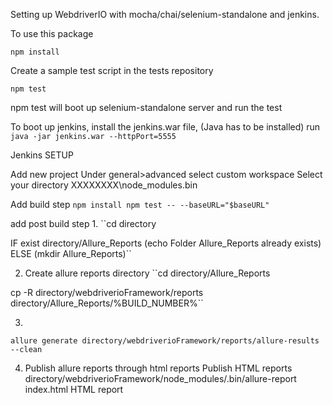 Setting up WebdriverIO with mocha/chai/selenium-standalone and jenkins.


To use this package

``npm install``

Create a sample test script in the tests repository

``npm test``

npm test will boot up selenium-standalone server and run the test


To boot up jenkins, install the jenkins.war file, (Java has to be installed)
run ``java -jar jenkins.war --httpPort=5555``

Jenkins SETUP

Add new project
Under general>advanced select custom workspace
Select your directory XXXXXXXX\node_modules\.bin

Add build step
``npm install
npm test -- --baseURL="$baseURL"``

add post build step 
1.
``cd directory

IF exist directory/Allure_Reports (echo Folder Allure_Reports already exists) ELSE (mkdir Allure_Reports)``

2. Create allure reports directory
``cd directory/Allure_Reports

cp -R directory/webdriverioFramework/reports directory/Allure_Reports/%BUILD_NUMBER%``

3.
``allure generate directory/webdriverioFramework/reports/allure-results --clean``


4. Publish allure reports through html reports
Publish HTML reports
directory/webdriverioFramework/node_modules/.bin/allure-report
index.html
HTML report
